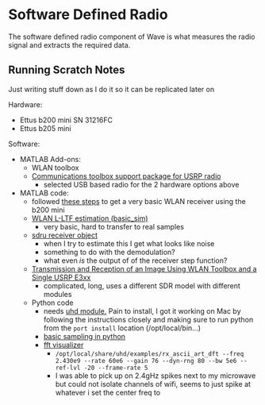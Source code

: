 # Software Defined Radio

The software defined radio component of Wave is what measures the radio signal and extracts the required data.

## Running Scratch Notes

Just writing stuff down as I do it so it can be replicated later on

Hardware:

- Ettus b200 mini SN 31216FC
- Ettus b205 mini

Software:

- MATLAB Add-ons:
  - WLAN toolbox
  - [Communications toolbox support package for USRP radio](https://www.mathworks.com/hardware-support/usrp.html)
    - selected USB based radio for the 2 hardware options above
- MATLAB code:
  - followed [these steps](https://www.mathworks.com/help/supportpkg/usrpradio/ug/ieee-802-11-tm-wlan-ofdm-beacon-receiver-with-usrp-r-hardware.html) to get a very basic WLAN receiver using the b200 mini
  - [WLAN L-LTF estimation (basic_sim)](https://www.mathworks.com/help/wlan/ref/wlanlltfchannelestimate.html#d123e46192)
    - very basic, hard to transfer to real samples
  - [sdru receiver object](https://www.mathworks.com/help/supportpkg/usrpradio/ug/comm.sdrureceiver-system-object.html#bun592c-29)
      -   when I try to estimate this I get what looks like noise
      -   something to do with the demodulation?
      -   what even *is* the output of of the receiver step function?
  - [Transmission and Reception of an Image Using WLAN Toolbox and a Single USRP E3xx](https://www.mathworks.com/help/supportpkg/usrpembeddedseriesradio/ug/transmission-and-reception-of-an-image-using-wlan-system-toolbox-and-a-single-usrp-e3xx.html)
    - complicated, long, uses a different SDR model with different modules
  - Python code
    - needs [uhd module.](https://files.ettus.com/manual/page_build_guide.html) Pain to install, I got it working on Mac by following the instructions closely and making sure to run python from the ```port install``` location (/opt/local/bin...)
    - [basic sampling in python](https://pysdr.org/content/usrp.html#software-drivers-install)
    - [fft visualizer](https://kb.ettus.com/Verifying_the_Operation_of_the_USRP_Using_UHD_and_GNU_Radio#Receiving_Samples)
      - ```/opt/local/share/uhd/examples/rx_ascii_art_dft --freq 2.430e9 --rate 60e6 --gain 76 --dyn-rng 80 --bw 5e6 --ref-lvl -20 --frame-rate 5```
      - I was able to pick up on 2.4gHz spikes next to my microwave but could not isolate channels of wifi, seems to just spike at whatever i set the center freq to

